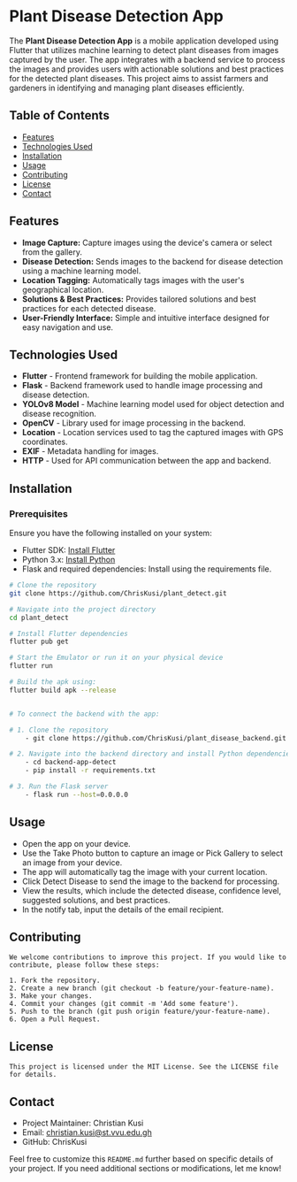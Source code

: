 # Plant Disease Detection App

The **Plant Disease Detection App** is a mobile application developed using Flutter that utilizes machine learning to detect plant diseases from images captured by the user. The app integrates with a backend service to process the images and provides users with actionable solutions and best practices for the detected plant diseases. This project aims to assist farmers and gardeners in identifying and managing plant diseases efficiently.

## Table of Contents

- [Features](#features)
- [Technologies Used](#technologies-used)
- [Installation](#installation)
- [Usage](#usage)
- [Contributing](#contributing)
- [License](#license)
- [Contact](#contact)

## Features

- **Image Capture:** Capture images using the device's camera or select from the gallery.
- **Disease Detection:** Sends images to the backend for disease detection using a machine learning model.
- **Location Tagging:** Automatically tags images with the user's geographical location.
- **Solutions & Best Practices:** Provides tailored solutions and best practices for each detected disease.
- **User-Friendly Interface:** Simple and intuitive interface designed for easy navigation and use.

## Technologies Used

- **Flutter** - Frontend framework for building the mobile application.
- **Flask** - Backend framework used to handle image processing and disease detection.
- **YOLOv8 Model** - Machine learning model used for object detection and disease recognition.
- **OpenCV** - Library used for image processing in the backend.
- **Location** - Location services used to tag the captured images with GPS coordinates.
- **EXIF** - Metadata handling for images.
- **HTTP** - Used for API communication between the app and backend.

## Installation

### Prerequisites

Ensure you have the following installed on your system:

- Flutter SDK: [Install Flutter](https://flutter.dev/docs/get-started/install)
- Python 3.x: [Install Python](https://www.python.org/downloads/)
- Flask and required dependencies: Install using the requirements file.

```bash
# Clone the repository
git clone https://github.com/ChrisKusi/plant_detect.git

# Navigate into the project directory
cd plant_detect

# Install Flutter dependencies
flutter pub get

# Start the Emulator or run it on your physical device
flutter run

# Build the apk using:
flutter build apk --release


# To connect the backend with the app:

# 1. Clone the repository
    - git clone https://github.com/ChrisKusi/plant_disease_backend.git

# 2. Navigate into the backend directory and install Python dependencies
    - cd backend-app-detect
    - pip install -r requirements.txt

# 3. Run the Flask server
    - flask run --host=0.0.0.0

```

## Usage
- Open the app on your device.
- Use the Take Photo button to capture an image or Pick Gallery to select an image from your device.
- The app will automatically tag the image with your current location.
- Click Detect Disease to send the image to the backend for processing.
- View the results, which include the detected disease, confidence level, suggested solutions, and best practices.
- In the notify tab, input the details of the email recipient.

## Contributing
    We welcome contributions to improve this project. If you would like to contribute, please follow these steps:

    1. Fork the repository.
    2. Create a new branch (git checkout -b feature/your-feature-name).
    3. Make your changes.
    4. Commit your changes (git commit -m 'Add some feature').
    5. Push to the branch (git push origin feature/your-feature-name).
    6. Open a Pull Request.


## License
    This project is licensed under the MIT License. See the LICENSE file for details.

## Contact
- Project Maintainer: Christian Kusi
- Email: christian.kusi@st.vvu.edu.gh
- GitHub: ChrisKusi

Feel free to customize this `README.md` further based on specific details of your project. If you need additional sections or modifications, let me know!